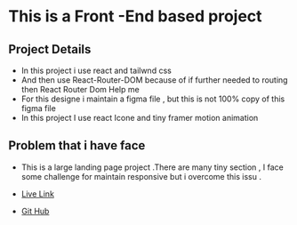 
# This is a Front -End based project





## Project Details

 - In this project i use react  and tailwnd css
 - And then use React-Router-DOM because of if further needed to routing then React Router Dom Help me
 - For this designe i maintain a figma file , but this is not 100% copy of this figma file
 - In this project I use react Icone and tiny framer motion animation 
## Problem that i have face
 - This is a large landing page project .There are many tiny section , I face some challenge for maintain responsive but i overcome this issu .


 - [Live Link](https://awesomeopensource.com/project/elangosundar/awesome-README-templates)
 - [Git Hub](https://awesomeopensource.com/project/elangosundar/awesome-README-templates)
 


